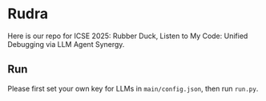 # Rudra
Here is our repo for ICSE 2025: Rubber Duck, Listen to My Code: Unified Debugging via LLM Agent Synergy.

## Run
Please first set your own key for LLMs in `main/config.json`, then run `run.py`.
